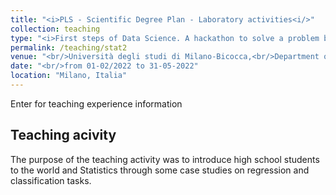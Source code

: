 ```yaml
---
title: "<i>PLS - Scientific Degree Plan - Laboratory activities<i/>"
collection: teaching
type: "<i>First steps of Data Science. A hackathon to solve a problem by mastering Statistics<i/>"
permalink: /teaching/stat2
venue: "<br/>Università degli studi di Milano-Bicocca,<br/>Department of Economics, Management and Statistics"
date: "<br/>from 01-02/2022 to 31-05-2022"
location: "Milano, Italia"
---
```

Enter for teaching experience information

Teaching acivity
------
The purpose of the teaching activity was to introduce high school students to the world and Statistics through some case studies on regression and classification tasks.
